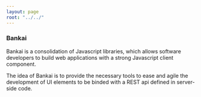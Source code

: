 ```yaml
---
layout: page
root: "../../"
---
```


### Bankai

Bankai is a consolidation of Javascript libraries, which allows software developers to build web applications with
a strong Javascript client component.

The idea of Bankai is to provide the necessary tools to ease and agile the development of UI elements to be binded
with a REST api defined in server-side code.
